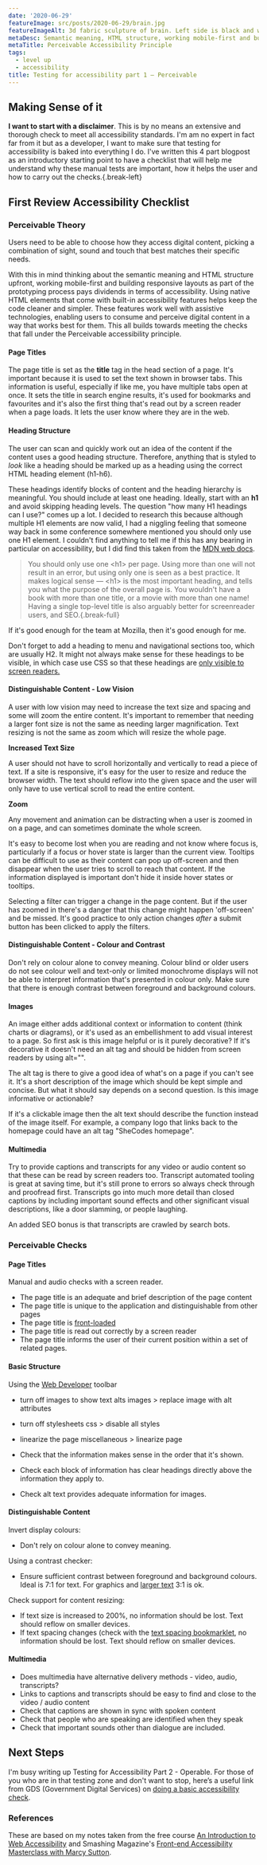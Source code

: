 ```yaml
---
date: '2020-06-29'
featureImage: src/posts/2020-06-29/brain.jpg
featureImageAlt: 3d fabric sculpture of brain. Left side is black and white with printed numbers. Right side is a bright mix of colours.
metaDesc: Semantic meaning, HTML structure, working mobile-first and building responsive layouts pays dividends in terms of the Perceivable accessibility principle.
metaTitle: Perceivable Accessibility Principle
tags:
  - level up
  - accessibility
title: Testing for accessibility part 1 – Perceivable
---
```


## Making Sense of it

**I want to start with a disclaimer**. This is by no means an extensive and thorough check to meet all accessibility standards. I'm am no expert in fact far from it but as a developer, I want to make sure that testing for accessibility is baked into everything I do. I've written this 4 part blogpost as an introductory starting point to have a checklist that will help me understand why these manual tests are important, how it helps the user and how to carry out the checks.{.break-left}

## First Review Accessibility Checklist

### Perceivable Theory

Users need to be able to choose how they access digital content, picking a combination of sight, sound and touch that best matches their specific needs.

With this in mind thinking about the semantic meaning and HTML structure upfront, working mobile-first and building responsive layouts as part of the prototyping process pays dividends in terms of accessibility. Using native HTML elements that come with built-in accessibility features helps keep the code cleaner and simpler. These features work well with assistive technologies, enabling users to consume and perceive digital content in a way that works best for them. This all builds towards meeting the checks that fall under the Perceivable accessibility principle.

#### Page Titles

The page title is set as the **title** tag in the head section of a page. It's important because it is used to set the text shown in browser tabs. This information is useful, especially if like me, you have multiple tabs open at once. It sets the title in search engine results, it's used for bookmarks and favourites and it's also the first thing that's read out by a screen reader when a page loads. It lets the user know where they are in the web.

<h4 id="heading-structure">Heading Structure</h4>

The user can scan and quickly work out an idea of the content if the content uses a good heading structure. Therefore, anything that is styled to _look_ like a heading should be marked up as a heading using the correct HTML heading element (h1-h6).

These headings identify blocks of content and the heading hierarchy is meaningful. You should include at least one heading. Ideally, start with an **h1** and avoid skipping heading levels. The question "how many H1 headings can I use?" comes up a lot. I decided to research this because although multiple H1 elements are now valid, I had a niggling feeling that someone way back in some conference somewhere mentioned you should only use one H1 element. I couldn't find anything to tell me if this has any bearing in particular on accessibility, but I did find this taken from the [MDN web docs][2].

> You should only use one &lt;h1&gt; per page. Using more than one will not result in an error, but using only one is seen as a best practice. It makes logical sense — &lt;h1&gt; is the most important heading, and tells you what the purpose of the overall page is. You wouldn't have a book with more than one title, or a movie with more than one name! Having a single top-level title is also arguably better for screenreader users, and SEO.{.break-full}

If it's good enough for the team at Mozilla, then it's good enough for me.

Don't forget to add a heading to menu and navigational sections too, which are usually H2. It might not always make sense for these headings to be visible, in which case use CSS so that these headings are [only visible to screen readers.][3]

#### Distinguishable Content - Low Vision

A user with low vision may need to increase the text size and spacing and some will zoom the entire content. It's important to remember that needing a larger font size is not the same as needing larger magnification. Text resizing is not the same as zoom which will resize the whole page.

**Increased Text Size**

A user should not have to scroll horizontally and vertically to read a piece of text. If a site is responsive, it's easy for the user to resize and reduce the browser width. The text should reflow into the given space and the user will only have to use vertical scroll to read the entire content.

**Zoom**

Any movement and animation can be distracting when a user is zoomed in on a page, and can sometimes dominate the whole screen.

It's easy to become lost when you are reading and not know where focus is, particularly if a focus or hover state is larger than the current view. Tooltips can be difficult to use as their content can pop up off-screen and then disappear when the user tries to scroll to reach that content. If the information displayed is important don't hide it inside hover states or tooltips.

Selecting a filter can trigger a change in the page content. But if the user has zoomed in there's a danger that this change might happen 'off-screen' and be missed. It's good practice to only action changes _after_ a submit button has been clicked to apply the filters.

#### Distinguishable Content - Colour and Contrast

Don't rely on colour alone to convey meaning. Colour blind or older users do not see colour well and text-only or limited monochrome displays will not be able to interpret information that's presented in colour only. Make sure that there is enough contrast between foreground and background colours.

#### Images

An image either adds additional context or information to content (think charts or diagrams), or it's used as an embellishment to add visual interest to a page. So first ask is this image helpful or is it purely decorative? If it's decorative it doesn't need an alt tag and should be hidden from screen readers by using alt="".

The alt tag is there to give a good idea of what's on a page if you can't see it. It's a short description of the image which should be kept simple and concise. But what it should say depends on a second question. Is this image informative or actionable?

If it's a clickable image then the alt text should describe the function instead of the image itself. For example, a company logo that links back to the homepage could have an alt tag "SheCodes homepage".

#### Multimedia

Try to provide captions and transcripts for any video or audio content so that these can be read by screen readers too. Transcript automated tooling is great at saving time, but it's still prone to errors so always check through and proofread first. Transcripts go into much more detail than closed captions by including important sound effects and other significant visual descriptions, like a door slamming, or people laughing.

An added SEO bonus is that transcripts are crawled by search bots.

### Perceivable Checks

#### Page Titles

Manual and audio checks with a screen reader.

- The page title is an adequate and brief description of the page content
- The page title is unique to the application and distinguishable from other pages
- The page title is [front-loaded][4]
- The page title is read out correctly by a screen reader
- The page title informs the user of their current position within a set of related pages.

#### Basic Structure

Using the [Web Developer][5] toolbar

- turn off images to show text alts
  images > replace image with alt attributes
- turn off stylesheets
  css > disable all styles
- linearize the page
  miscellaneous > linearize page

- Check that the information makes sense in the order that it's shown.
- Check each block of information has clear headings directly above the information they apply to.
- Check alt text provides adequate information for images.

#### Distinguishable Content

Invert display colours:

- Don't rely on colour alone to convey meaning.

Using a contrast checker:

- Ensure sufficient contrast between foreground and background colours. Ideal is 7:1 for text. For graphics and [larger text][6] 3:1 is ok.

Check support for content resizing:

- If text size is increased to 200%, no information should be lost. Text should reflow on smaller devices.
- If text spacing changes (check with the [text spacing bookmarklet][7], no information should be lost. Text should reflow on smaller devices.

#### Multimedia

- Does multimedia have alternative delivery methods - video, audio, transcripts?
- Links to captions and transcripts should be easy to find and close to the video / audio content
- Check that captions are shown in sync with spoken content
- Check that people who are speaking are identified when they speak
- Check that important sounds other than dialogue are included.

## Next Steps

I'm busy writing up Testing for Accessibility Part 2 - Operable. For those of you who are in that testing zone and don't want to stop, here’s a useful link from GDS (Government Digital Services) on [doing a basic accessibility check][8].

### References

These are based on my notes taken from the free course [An Introduction to Web Accessibility][9] and Smashing Magazine's [Front-end Accessibility Masterclass with Marcy Sutton][10].

[2]: https://developer.mozilla.org/en-US/docs/Web/HTML/Element/Heading_Elements
[3]: https://a11yproject.com/posts/how-to-hide-content/
[4]: https://www.w3.org/WAI/wcag-curric/sam110-0.htm
[5]: /accessibility-testing-tools/#web-developer
[6]: https://developer.paciellogroup.com/blog/2012/05/whats-large-text-in-wcag-2-0-parlance/
[7]: /accessibility-testing-tools/#text-spacing
[8]: https://www.gov.uk/government/publications/doing-a-basic-accessibility-check-if-you-cant-do-a-detailed-one
[9]: https://www.edx.org/course/web-accessibility-introduction
[10]: https://smashingconf.com/online-workshops/workshops/marcy-sutton

